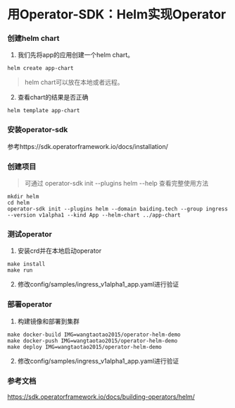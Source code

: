 # 用Operator-SDK：Helm实现Operator

### 创建helm chart

1. 我们先将app的应用创建一个helm chart。

```shell
helm create app-chart
```
> helm chart可以放在本地或者远程。
 
2. 查看chart的结果是否正确

```shell
helm template app-chart
```


### 安装operator-sdk

参考https://sdk.operatorframework.io/docs/installation/

### 创建项目

> 可通过 operator-sdk init --plugins helm --help 查看完整使用方法

```shell
mkdir helm
cd helm
operator-sdk init --plugins helm --domain baiding.tech --group ingress --version v1alpha1 --kind App --helm-chart ../app-chart
```

### 测试operator

1. 安装crd并在本地启动operator

```shell
make install
make run
```
2. 修改config/samples/ingress_v1alpha1_app.yaml进行验证

### 部署operator

1. 构建镜像和部署到集群

```shell
make docker-build IMG=wangtaotao2015/operator-helm-demo
make docker-push IMG=wangtaotao2015/operator-helm-demo
make deploy IMG=wangtaotao2015/operator-helm-demo
```

2. 修改config/samples/ingress_v1alpha1_app.yaml进行验证









### 参考文档

https://sdk.operatorframework.io/docs/building-operators/helm/